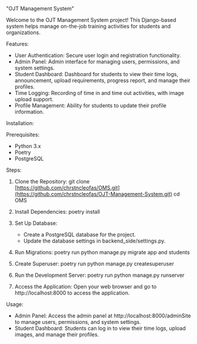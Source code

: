 "OJT Management System"

Welcome to the OJT Management System project! This Django-based system helps manage on-the-job training activities for students and organizations.

Features:
- User Authentication: Secure user login and registration functionality.
- Admin Panel: Admin interface for managing users, permissions, and system settings.
- Student Dashboard: Dashboard for students to view their time logs, announcement, upload requirements, progress report, and manage their profiles.
- Time Logging: Recording of time in and time out activities, with image upload support.
- Profile Management: Ability for students to update their profile information.

Installation:

Prerequisites:
- Python 3.x
- Poetry
- PostgreSQL

Steps:
1. Clone the Repository:
   git clone [https://github.com/chrstncleofas/OMS.git](https://github.com/chrstncleofas/OJT-Management-System.git)
   cd OMS

2. Install Dependencies:
   poetry install

3. Set Up Database:
   - Create a PostgreSQL database for the project.
   - Update the database settings in backend_side/settings.py.

4. Run Migrations:
   poetry run python manage.py migrate app and students

5. Create Superuser:
   poetry run python manage.py createsuperuser

6. Run the Development Server:
   poetry run python manage.py runserver

7. Access the Application:
   Open your web browser and go to http://localhost:8000 to access the application.

Usage:
- Admin Panel: Access the admin panel at http://localhost:8000/adminSite to manage users, permissions, and system settings.
- Student Dashboard: Students can log in to view their time logs, upload images, and manage their profiles.
